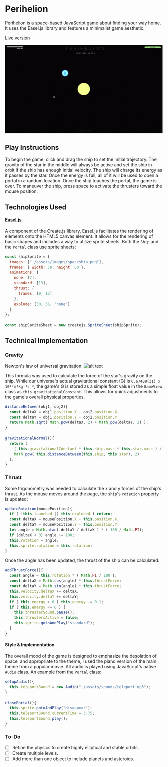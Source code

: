 # Perihelion

Perihelion is a space-based JavaScript game about finding your way home. It uses the Easel.js library and features a minimalist game aesthetic.

[Live version](http://christiancho.tech/perihelion)

![alt text](https://raw.githubusercontent.com/christiancho/perihelion/gh-pages/docs/screenshots/perihelion.png "Screenshot")

## Play Instructions

To begin the game, click and drag the ship to set the initial trajectory. The gravity of the star in the middle will always be active and set the ship in orbit if the ship has enough initial velocity. The ship will charge its energy as it passes by the star. Once the energy is full, all of it will be used to open a portal in a random location. Once the ship touches the portal, the game is over. To maneuver the ship, press space to activate the thrusters toward the mouse position.

## Technologies Used

#### [Easel.js](http://www.createjs.com/easeljs)

A component of the Create.js library, Easel.js facilitates the rendering of elements onto the HTML5 canvas element. It allows for the rendering of basic shapes and includes a way to utilize sprite sheets. Both the `Ship` and the `Portal` class use sprite sheets:

```javascript
const shipSprite = {
  images: ["./assets/images/spaceship.png"],
  frames: { width: 50, height: 50 },
  animations: {
    none: [7],
    standard: [13],
    thrust: {
      frames: [0, 13]
    },
    explode: [30, 36, 'none']
  }
};

const shipSpriteSheet = new createjs.SpriteSheet(shipSprite);
```

## Technical Implementation

### Gravity

Newton's law of universal gravitation:
![alt text](https://wikimedia.org/api/rest_v1/media/math/render/svg/8c6ee5510ba3c7d6664775c0e76b53e72468303a "Newton's law of universal gravitation")

This formula was used to calculate the force of the star's gravity on the ship. While our universe's actual gravitational constant (G) is `6.67408(31) x 10¹¹m³kg⁻¹s⁻²`, the game's G is stored as a simple float value in the `GameView` class as `this.gravitationalConstant`. This allows for quick adjustments to the game's overall physical properties.

```javascript
distanceBetween(obj1, obj2){
  const deltaX = obj1.position.X - obj2.position.X;
  const deltaY = obj1.position.Y - obj2.position.Y;
  return Math.sqrt( Math.pow(deltaX, 2) + Math.pow(deltaY, 2) );
}

gravitationalNormal(){
  return (
    ( this.gravitationalConstant * this.ship.mass * this.star.mass ) /
    Math.pow( this.distanceBetween(this.ship, this.star), 2)
  );
}
```

### Thrust

Some trigonometry was needed to calculate the x and y forces of the ship's thrust. As the mouse moves around the page, the `ship`'s `rotation` property is updated:

```javascript
updateRotation(mousePosition){
  if ( !this.launched || this.exploded ) return;
  const deltaX = mousePosition.X - this.position.X;
  const deltaY = mousePosition.Y - this.position.Y;
  let angle = Math.atan( deltaY / deltaX ) * ( 180 / Math.PI);
  if (deltaX < 0) angle += 180;
  this.rotation = angle;
  this.sprite.rotation = this.rotation;
}
```

Once the angle has been updated, the thrust of the ship can be calculated:

```javascript
addThrustForce(){
  const angle = this.rotation * ( Math.PI / 180 );
  const deltaX = Math.cos(angle) * this.thrustForce;
  const deltaY = Math.sin(angle) * this.thrustForce;
  this.velocity.deltaX += deltaX;
  this.velocity.deltaY += deltaY;
  if ( this.energy > 0 ) this.energy -= 0.1;
  if ( this.energy <= 0 ) {
    this.thrusterSound.pause();
    this.thrustersActive = false;
    this.sprite.gotoAndPlay("standard");
  }
}
```

#### Style & Implementation

The overall mood of the game is designed to emphasize the desolation of space, and appropriate to the theme, I used the piano version of the main theme from a popular movie. All audio is played using JavaScript's native `Audio` class. An example from the `Portal` class:

```javascript
setupAudio(){
  this.teleportSound = new Audio("./assets/sounds/teleport.mp3");
}

closePortal(){
  this.sprite.gotoAndPlay("disappear");
  this.teleportSound.currentTime = 3.75;
  this.teleportSound.play();
}
```

### To-Do

- [ ] Refine the physics to create highly elliptical and stable orbits.
- [ ] Create multiple levels.
- [ ] Add more than one object to include planets and asteroids.
